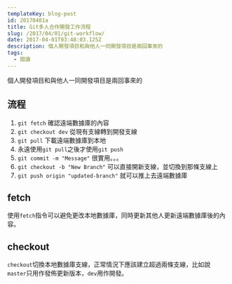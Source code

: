 ```yaml
---
templateKey: blog-post
id: 20170401a
title: Git多人合作開發工作流程
slug: /2017/04/01/git-workflow/
date: 2017-04-01T03:48:03.125Z
description: 個人開發項目和與他人一同開發項目是兩回事來的
tags:
  - 閱讀
---
```


個人開發項目和與他人一同開發項目是兩回事來的

## 流程

1. `git fetch` 確認遠端數據庫的內容
1. `git checkout dev` 從現有支線轉到開發支線
1. `git pull` 下載遠端數據庫到本地
1. 永遠使用`git pull`之後才使用`git push`
1. `git commit -m "Message"` 很實用。。。
1. `git checkout -b "New Branch"` 可以直接開新支線，並切換到那條支線上
1. `git push origin "updated-branch"` 就可以推上去遠端數據庫

## fetch

使用`fetch`指令可以避免更改本地數據庫，同時更新其他人更新遠端數據庫後的內容。

## checkout

`checkout`切換本地數據庫支線，正常情況下應該建立超過兩條支線，比如說`master`只用作發佈更新版本，`dev`用作開發。
